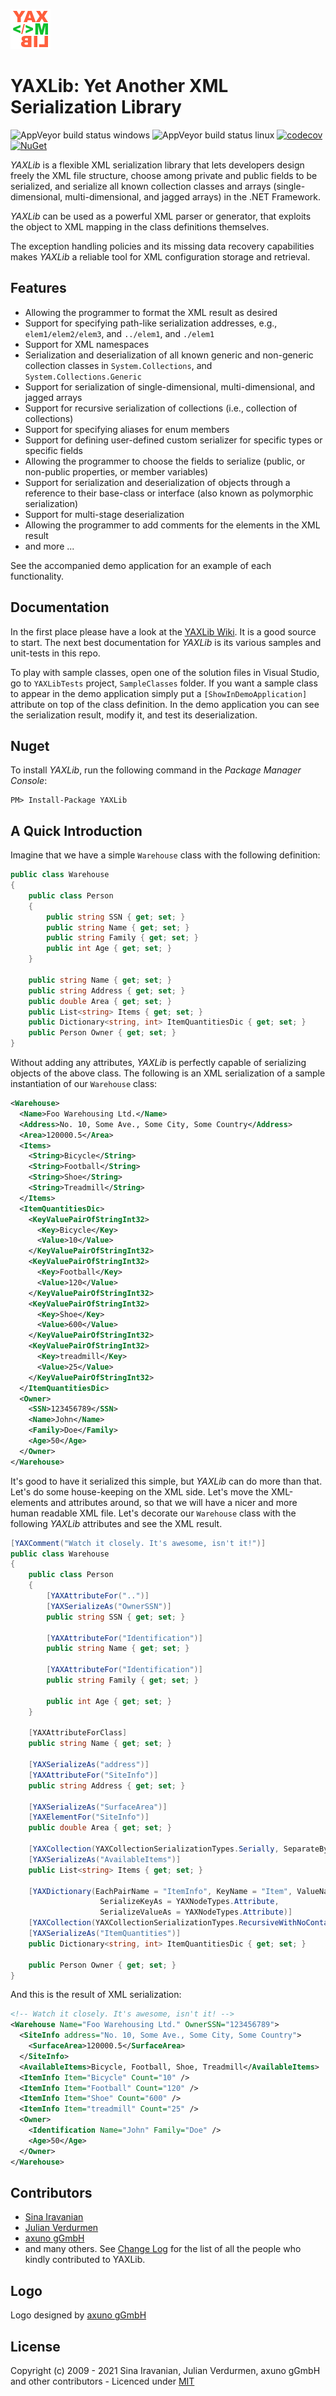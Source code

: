 ![YAXLib Logo](Logo/YAXLib_64x64.png)
# YAXLib: Yet Another XML Serialization Library

![AppVeyor build status windows](https://img.shields.io/appveyor/job/build/SinaIravanian/yaxlib/windows/master?label=windows%20build)
![AppVeyor build status linux](https://img.shields.io/appveyor/job/build/SinaIravanian/yaxlib/linux/master?label=linux%20build)
[![codecov](https://codecov.io/gh/YAXLib/YAXLib/branch/master/graph/badge.svg?token=9VHIEiyUt8)](https://codecov.io/gh/YAXLib/YAXLib) 
[![NuGet](https://img.shields.io/nuget/v/YAXLib.svg)](https://www.nuget.org/packages/YAXLib/)

*YAXLib* is a flexible XML serialization library that lets developers design freely the XML file structure, choose among private and public fields to be serialized, and serialize all known collection classes and arrays (single-dimensional, multi-dimensional, and jagged arrays) in the .NET Framework. 

*YAXLib* can be used as a powerful XML parser or generator, that exploits the object to XML mapping in the class definitions themselves. 

The exception handling policies and its missing data recovery capabilities makes *YAXLib* a reliable tool for XML configuration storage and retrieval.

## Features

* Allowing the programmer to format the XML result as desired
* Support for specifying path-like serialization addresses, e.g., `elem1/elem2/elem3`, and `../elem1`, and `./elem1`
* Support for XML namespaces
* Serialization and deserialization of all known generic and non-generic collection classes in `System.Collections`, and `System.Collections.Generic`
* Support for serialization of single-dimensional, multi-dimensional, and jagged arrays
* Support for recursive serialization of collections (i.e., collection of collections)
* Support for specifying aliases for enum members
* Support for defining user-defined custom serializer for specific types or specific fields
* Allowing the programmer to choose the fields to serialize (public, or non-public properties, or member variables)
* Support for serialization and deserialization of objects through a reference to their base-class or interface (also known as polymorphic serialization)
* Support for multi-stage deserialization
* Allowing the programmer to add comments for the elements in the XML result
* and more ...

See the accompanied demo application for an example of each functionality. 

## Documentation

In the first place please have a look at the [YAXLib Wiki](https://github.com/YAXLib/YAXLib/wiki). It is a good source to start.
The next best documentation for *YAXLib* is its various samples and unit-tests in this repo.

To play with sample classes, open one of the solution files in Visual Studio, go to `YAXLibTests` project, `SampleClasses` folder. If you want a sample class to appear in the demo application simply put a `[ShowInDemoApplication]` attribute on top of the class definition. In the demo application you can see the serialization result, modify it, and test its deserialization.

## Nuget

To install *YAXLib*, run the following command in the *Package Manager Console*:

    PM> Install-Package YAXLib

## A Quick Introduction

Imagine that we have a simple `Warehouse` class with the following definition:

```csharp
public class Warehouse
{
    public class Person
    {
        public string SSN { get; set; }
        public string Name { get; set; }
        public string Family { get; set; }
        public int Age { get; set; }
    }

    public string Name { get; set; }
    public string Address { get; set; }
    public double Area { get; set; }
    public List<string> Items { get; set; }
    public Dictionary<string, int> ItemQuantitiesDic { get; set; }
    public Person Owner { get; set; }
}
```

Without adding any attributes, *YAXLib* is perfectly capable of serializing objects of the above class. The following is an XML serialization of a sample instantiation of our `Warehouse` class:

```xml
<Warehouse>
  <Name>Foo Warehousing Ltd.</Name>
  <Address>No. 10, Some Ave., Some City, Some Country</Address>
  <Area>120000.5</Area>
  <Items>
    <String>Bicycle</String>
    <String>Football</String>
    <String>Shoe</String>
    <String>Treadmill</String>
  </Items>
  <ItemQuantitiesDic>
    <KeyValuePairOfStringInt32>
      <Key>Bicycle</Key>
      <Value>10</Value>
    </KeyValuePairOfStringInt32>
    <KeyValuePairOfStringInt32>
      <Key>Football</Key>
      <Value>120</Value>
    </KeyValuePairOfStringInt32>
    <KeyValuePairOfStringInt32>
      <Key>Shoe</Key>
      <Value>600</Value>
    </KeyValuePairOfStringInt32>
    <KeyValuePairOfStringInt32>
      <Key>treadmill</Key>
      <Value>25</Value>
    </KeyValuePairOfStringInt32>
  </ItemQuantitiesDic>
  <Owner>
    <SSN>123456789</SSN>
    <Name>John</Name>
    <Family>Doe</Family>
    <Age>50</Age>
  </Owner>
</Warehouse>
```

It's good to have it serialized this simple, but *YAXLib* can do more than that. Let's do some house-keeping on the XML side. Let's move the XML-elements and attributes around, so that we will have a nicer and more human readable XML file. Let's decorate our `Warehouse` class with the following *YAXLib* attributes and see the XML result.

```csharp
[YAXComment("Watch it closely. It's awesome, isn't it!")]
public class Warehouse
{
    public class Person
    {
        [YAXAttributeFor("..")]
        [YAXSerializeAs("OwnerSSN")]
        public string SSN { get; set; }

        [YAXAttributeFor("Identification")]
        public string Name { get; set; }

        [YAXAttributeFor("Identification")]
        public string Family { get; set; }

        public int Age { get; set; }
    }

    [YAXAttributeForClass]
    public string Name { get; set; }

    [YAXSerializeAs("address")]
    [YAXAttributeFor("SiteInfo")]
    public string Address { get; set; }

    [YAXSerializeAs("SurfaceArea")]
    [YAXElementFor("SiteInfo")]
    public double Area { get; set; }

    [YAXCollection(YAXCollectionSerializationTypes.Serially, SeparateBy = ", ")]
    [YAXSerializeAs("AvailableItems")]
    public List<string> Items { get; set; }

    [YAXDictionary(EachPairName = "ItemInfo", KeyName = "Item", ValueName = "Count",
                    SerializeKeyAs = YAXNodeTypes.Attribute,
                    SerializeValueAs = YAXNodeTypes.Attribute)]
    [YAXCollection(YAXCollectionSerializationTypes.RecursiveWithNoContainingElement)]
    [YAXSerializeAs("ItemQuantities")]
    public Dictionary<string, int> ItemQuantitiesDic { get; set; }

    public Person Owner { get; set; }
}
```

And this is the result of XML serialization:

```xml
<!-- Watch it closely. It's awesome, isn't it! -->
<Warehouse Name="Foo Warehousing Ltd." OwnerSSN="123456789">
  <SiteInfo address="No. 10, Some Ave., Some City, Some Country">
    <SurfaceArea>120000.5</SurfaceArea>
  </SiteInfo>
  <AvailableItems>Bicycle, Football, Shoe, Treadmill</AvailableItems>
  <ItemInfo Item="Bicycle" Count="10" />
  <ItemInfo Item="Football" Count="120" />
  <ItemInfo Item="Shoe" Count="600" />
  <ItemInfo Item="treadmill" Count="25" />
  <Owner>
    <Identification Name="John" Family="Doe" />
    <Age>50</Age>
  </Owner>
</Warehouse>
```

## Contributors

* [Sina Iravanian](https://github.com/sinairv)
* [Julian Verdurmen](https://github.com/304NotModified)
* [axuno gGmbH](https://github.com/axunonb)
* and many others. See [Change Log](https://github.com/sinairv/YAXLib/blob/master/ChangeLog.md) for the list of all the people who kindly contributed to YAXLib.

## Logo

Logo designed by [axuno gGmbH](https://github.com/axuno)

## License

Copyright (c) 2009 - 2021 Sina Iravanian, Julian Verdurmen, axuno gGmbH and other contributors - Licenced under [MIT](LICENSE.txt) 
